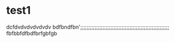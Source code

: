 # test1
dcfdvdvdvdvdvdv
bdfbndfbn';;;;;;;;;;;;;;;;;;;;;;;;;;;;;;;;;;;;;;;;;;;;;;;;;;;;;;;;
fbfbbfdfbdfbrfgbfgb
